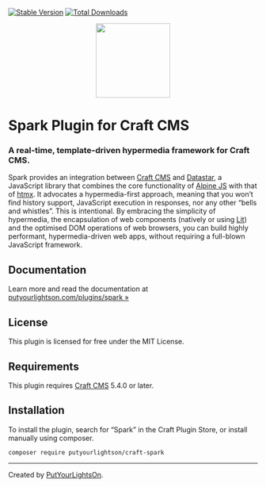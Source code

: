 [![Stable Version](https://img.shields.io/packagist/v/putyourlightson/craft-spark?label=stable)]((https://packagist.org/packages/putyourlightson/craft-spark))
[![Total Downloads](https://img.shields.io/packagist/dt/putyourlightson/craft-spark)](https://packagist.org/packages/putyourlightson/craft-spark)

<p align="center"><img width="150" src="https://putyourlightson.com/assets/logos/spark.svg"></p>

# Spark Plugin for Craft CMS

### A real-time, template-driven hypermedia framework for Craft CMS.

Spark provides an integration between [Craft CMS](https://craftcms.com/) and [Datastar](https://data-star.dev), a JavaScript library that combines the core functionality of [Alpine JS](https://alpinejs.dev/) with that of [htmx](https://htmx.org/). It advocates a hypermedia-first approach, meaning that you won’t find history support, JavaScript execution in responses, nor any other “bells and whistles”. This is intentional. By embracing the simplicity of hypermedia, the encapsulation of web components (natively or using [Lit](https://lit.dev/)) and the optimised DOM operations of web browsers, you can build highly performant, hypermedia-driven web apps, without requiring a full-blown JavaScript framework.

## Documentation

Learn more and read the documentation at [putyourlightson.com/plugins/spark »](https://putyourlightson.com/plugins/spark)

## License

This plugin is licensed for free under the MIT License.

## Requirements

This plugin requires [Craft CMS](https://craftcms.com/) 5.4.0 or later.

## Installation

To install the plugin, search for “Spark” in the Craft Plugin Store, or install manually using composer.

```shell
composer require putyourlightson/craft-spark
```

---

Created by [PutYourLightsOn](https://putyourlightson.com/).
